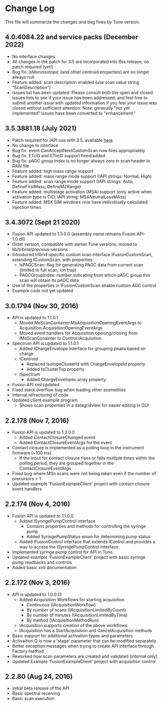 # Change Log

This file will summarize the changes and bug fixes by Tune version. 

## 4.0.4084.22 and service packs (December 2022)

* No interface changes
* All changes in the patch for 3.5 are incorporated into this release; no patch required (yet!)
* Bug fix:  IsMonoisotopic (and other centroid properties) are no longer always null
* Feature added:  scan description enabled (use scan value string "ScanDescription")
* Issues list has been updated.  Please consult both the open and closed issues lists to see if your issue has been addressed, and feel free to submit another issue with updated information if you feel your issue was closed without sufficient attention.  Note:  generally "not yet implemented" issues have been converted to "enhancement."

## 3.5.3881.18 (July 2021)

* Patch required for IAPI use with 3.5, available [here](https://github.com/thermofisherlsms/iapi/blob/master/misc/)
* No change to interface
* Bug fix: event CanAcceptNextCustomScan now fires appropriately
* Bug fix: ETciD and EThcD support fixed/added
* Bug fix: pAGC group index is no longer always zero in scan header in RAW file
* Feature added: high mass range support
* Feature added: mass range mode support (IAPI strings: Normal; High)
* Feature added: scan range mode support (IAPI strings: Auto; DefineFirstMass; DefineMZRange)
* Feature added: multistage activation (MSA) support  (only active when activation type is CID; IAPI string: MSANeutralLossMAss)
* Feature added: MSX SIM windows now have individiually calculated injection times

## 3.4.3072 (Sept 21 2020)
* Fusion API updated to 1.3.0.0 (assembly name remains Fusion.API-1.0.dll)
* Older version, compatible with earlier Tune versions, moved to lib/tribrid/previous-versions
* Introduced tribrid-specific custom scan interface IFusionCustomScan, extending ICustomScan, with properties:
	* IsPAGCScan: flag for generating PAGC data from current scan (limited to full scan, ion trap)
	* PAGCGroupIndex: number indicating from which pAGC group this scan will obtain its pAGC data
* Use of the properties in IFusionCustomScan enable custom AGC control
* Example code not yet updated

## 3.0.1794 (Nov 30, 2016)
* API is updated to 1.1.0.1
	* Moved MsScanContainer.MsAcquisitionOpeningEventArgs to Acquisition.AcquisitionOpeningEventArgs
	* Moved event handlers for Acquisition opening/closing from IMsScanConainter to Control.IAcquisition
* Spectrum API is updated to 1.1.0.1 
	* Added IChargeEnvelope interface for grouping peaks based on charge
	* ICentroid
		* Replaced IsotopeClusterId with ChargeEnvelopeId property
		* Added IsClusterTop property
	* ISpectrum
		* Added ChargeEnvelopes array property	
* Fusion API xml updated
* Fixed stack overflow bug when loading other assmeblies
* Internal refractoring of code
* Updated client example program
	* Shows scan properties in a datagridview for easier editing in GUI

## 2.2.178 (Nov 7, 2016)
* Fusion API is updated to 1.2.0.0
	* Added ContactClosureChanged event
	* Added ContactClosureEventArgs for the event
* Contact closure is implemented as a polling loop in the instrument firmware (~100 ms). 
	* If the input for contact closure rises or falls multiple times within the polling period, they are grouped together in the ContactClosureEventArgs	
* Fixed bug where MSn scans were not being taken even if the number of precursors > 1
* Updated example 'FusionExampleClient' project with contact closure event handlers

## 2.2.174 (Nov 4, 2016)
* Fusion API is updated to 1.1.0.0
	* Added ISyringePumpControl interface	
		* Contains properties and methods for controlling the syringe pump
		* Added SyringePumpStatus enum for determining pump status
	* Added IFusionControl interface that extends IControl and provides a way to access the ISyringePumpControl interface
* Implemented syringe pump control for API in Tune.
* Updated example 'FusionExampleClient' project with basic syringe pump readbacks and controls
* Added basic xml documentation

## 2.2.172 (Nov 3, 2016)

* API is updated to 1.0.0.13
	* Added Acquisition Workflows for starting acquisition
		* Continuous (IAcquisitionWorkflow)
		* By number of scans (IAcquisitionLimitedByCount)
		* By number of minutes (IAcquisitionLimitedByTime)
		* By method (IAcquisitionMethodRun)
	* IAcquisition supports creation of the above workflows
	* IAcquisition has a StartAcquisition and CancelAcquisition methods
* Basic support for additional activation types and parameters
* Activaition Q is now a 'stage' parameter that can be modified separately
* Better exception messages when trying to create API interface through Factory method
* Reworked how scan parameters are created and validated (internal only)
* Updated Example 'FusionExampleClient' project with acquisition control

## 2.2.80 (Aug 24, 2016)

* Initial beta release of the API
* Basic spectral receiving
* Basic scan execution 

